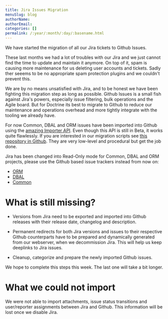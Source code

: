 ```yaml
---
title: Jira Issues Migration
menuSlug: blog
authorName: 
authorEmail: 
categories: []
permalink: /:year/:month/:day/:basename.html
---
```

We have started the migration of all our Jira tickets to Github Issues.

These last months we had a lot of troubles with our Jira and we just
cannot find the time to update and maintain it anymore. On top of it,
spam is causing more maintenance for us deleting user accounts and
tickets. Sadly ther seeems to be no appropriate spam protection plugins
and we couldn't prevent this.

We are by no means unsatisfied with Jira, and to be honest we have been
fighting this migration step as long as possible. Github Issues is a
small fish against Jira's powers, especially issue filtering, bulk
operations and the Agile board. But for Doctrine its best to migrate to
Github to reduce our maintenance and operations overhead and more
tightly integrate with the tooling we already have.

For now Common, DBAL and ORM issues have been imported into Github using
the [amazing Importer
API](https://gist.github.com/jonmagic/5282384165e0f86ef105). Even though
this API is still in Beta, it works quite flawlessly. If you are
interested in our migration scripts see [this repository in
Github](https://github.com/doctrine/jira-github-issues). They are very
low-level and procedural but get the job done.

Jira has been changed into Read-Only mode for Common, DBAL and ORM
projects, please use the Github based issue trackers instead from now
on:

-   [ORM](https://github.com/doctrine/doctrine2/issues)
-   [DBAL](https://github.com/doctrine/dbal/issues)
-   [Common](https://github.com/doctrine/common/issues)

What is still missing?
======================

-   Versions from Jira need to be exported and imported into Github
    releases with their release date, changelog and description.

-   Permanent redirects for both Jira versions and issues to their
    respective Github counterparts have to be prepared and dynamically
    generated from our webserver, when we decommission Jira. This will
    help us keep deeplinks to Jira issues.

-   Cleanup, categorize and prepare the newly imported Github issues.

We hope to complete this steps this week. The last one will take a bit
longer.

What we could not import
========================

We were not able to import attachments, issue status transitions and
user/reporter assignments between Jira and Github. This information will
be lost once we disable Jira.
